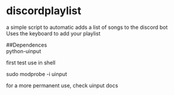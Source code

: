 # discordplaylist
a simple script to automatic adds a list of songs to the discord bot \
Uses the keyboard to add your playlist

##Dependences\
python-uinput




first test use in shell


sudo modprobe -i uinput


for a more permanent use, check uinput docs
